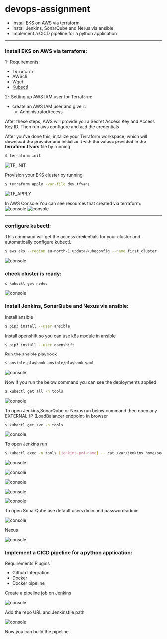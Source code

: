 # devops-assignment

- Install EKS on AWS via terraform
- Install Jenkins, SonarQube and Nexus via ansible
- Implement a CICD pipeline for a python application

---

###  Install EKS on AWS via terraform:

1- Requirements: 
* Terraform
* AWScli
* Wget
* [Kubectl](https://kubernetes.io/docs/tasks/tools/install-kubectl/)

2- Setting up AWS IAM user for Terraform: 
* create an AWS IAM user and give it:
  * AdministratorAccess

After these steps, AWS will provide you a Secret Access Key and Access Key ID. Then run aws configure and add the credentials

After you've done this, initalize your Terraform workspace, which will download the provider and initialize it with the values provided in the **terraform.tfvars** file by running 
```bash
$ terraform init
``` 

![TF_INIT](https://github.com/ahmedemad2051/devops-assignment/blob/main/readme_images/Screenshot%20from%202021-03-11%2012-59-27.png)



Provision your EKS cluster by running 
```bash
$ terraform apply -var-file dev.tfvars
```

![TF_APPLY](https://github.com/ahmedemad2051/devops-assignment/blob/main/readme_images/Screenshot%20from%202021-03-11%2018-48-11.png)


In AWS Console You can see resources that created via terraform: 
![console](https://github.com/ahmedemad2051/devops-assignment/blob/main/readme_images/Screenshot%20from%202021-03-11%2018-49-09.png)
![console](https://github.com/ahmedemad2051/devops-assignment/blob/main/readme_images/Screenshot%20from%202021-03-11%2018-49-41.png)

---

### configure kubectl:

This command will get the access credentials for your cluster and automatically configure kubectl.

```bash
$ aws eks --region eu-north-1 update-kubeconfig --name first_cluster
```

![console](https://github.com/ahmedemad2051/devops-assignment/blob/main/readme_images/Screenshot%20from%202021-03-11%2018-51-02.png)

### check cluster is ready:

```bash
$ kubectl get nodes
```

![console](https://github.com/ahmedemad2051/devops-assignment/blob/main/readme_images/Screenshot%20from%202021-03-11%2018-51-11.png)

###  Install Jenkins, SonarQube and Nexus via ansible:
 Install ansible
```bash
$ pip3 install --user ansible
```
 Install openshift so you can use k8s module in ansible
```bash
$ pip3 install --user openshift
```
 Run the ansible playbook
```bash
$ ansible-playbook ansible/playbook.yaml
```
![console](https://github.com/ahmedemad2051/devops-assignment/blob/main/readme_images/Screenshot%20from%202021-03-12%2011-09-43.png)

Now if you run the below command you can see the deployments applied
```bash
$ kubectl get all -n tools
```
![console](https://github.com/ahmedemad2051/devops-assignment/blob/main/readme_images/Screenshot%20from%202021-03-12%2011-12-37.png)

To open Jenkins,SonarQube or Nexus run below command then open any EXTERNAL-IP (LoadBalancer endpoint) in browser
```bash
$ kubectl get svc -n tools
```
![console](https://github.com/ahmedemad2051/devops-assignment/blob/main/readme_images/Screenshot%20from%202021-03-12%2013-41-18.png)

To open Jenkins run
```bash
$ kubectl exec -n tools [jenkins-pod-name] -- cat /var/jenkins_home/secrets/initialAdminPassword
```
![console](https://github.com/ahmedemad2051/devops-assignment/blob/main/readme_images/Screenshot%20from%202021-03-12%2013-42-44.png)

![console](https://github.com/ahmedemad2051/devops-assignment/blob/main/readme_images/Screenshot%20from%202021-03-12%2013-55-42.png)

![console](https://github.com/ahmedemad2051/devops-assignment/blob/main/readme_images/Screenshot%20from%202021-03-12%2013-55-57.png)

![console](https://github.com/ahmedemad2051/devops-assignment/blob/main/readme_images/Screenshot%20from%202021-03-12%2014-01-06.png)

![console](https://github.com/ahmedemad2051/devops-assignment/blob/main/readme_images/Screenshot%20from%202021-03-12%2014-01-45.png)

To open SonarQube use default user:admin and password:admin

![console](https://github.com/ahmedemad2051/devops-assignment/blob/main/readme_images/Screenshot%20from%202021-03-12%2014-08-58.png)

Nexus

![console](https://github.com/ahmedemad2051/devops-assignment/blob/main/readme_images/Screenshot%20from%202021-03-12%2013-49-15.png)

###  Implement a CICD pipeline for a python application:
Requirements Plugins
* Github Integration
* Docker
* Docker pipeline

Create a pipeline job on Jenkins

![console](https://github.com/ahmedemad2051/devops-assignment/blob/main/readme_images/Screenshot%20from%202021-03-12%2019-09-36.png)

Add the repo URL and Jenkinsfile path

![console](https://github.com/ahmedemad2051/devops-assignment/blob/main/readme_images/Screenshot%20from%202021-03-12%2019-13-06.png)

Now you can build the pipeline



